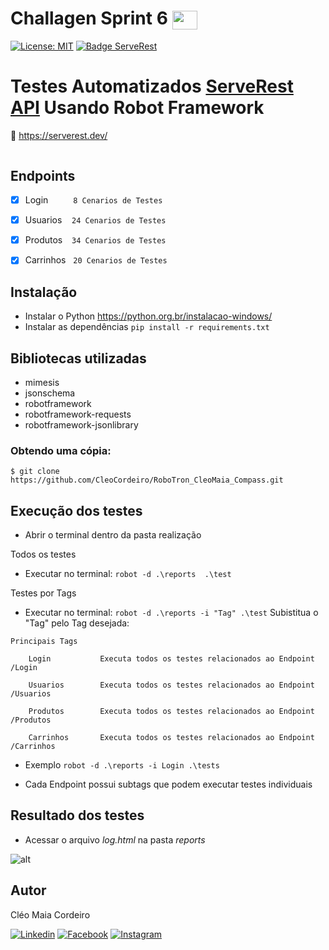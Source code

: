 # Challagen Sprint 6 <img align="center" height="30" width="40" src="https://raw.githubusercontent.com/CleoCordeiro/Assets/main/Assets/robot-framework.svg" />

[![License: MIT](https://img.shields.io/badge/License-MIT-green.svg)](./LICENSE)
[![Badge ServeRest](https://img.shields.io/badge/API-ServeRest-green)](https://github.com/ServeRest/ServeRest/)



# Testes Automatizados [ServeRest API](https://serverest.dev/) Usando Robot Framework

:shopping_cart: https://serverest.dev/


<img src="https://raw.githubusercontent.com/CleoCordeiro/Assets/main/Assets/dacing.gif" alt="">


## Endpoints
- [x] Login &emsp;&emsp;&nbsp; `8 Cenarios de Testes`
- [x] Usuarios &nbsp;&nbsp; `24 Cenarios de Testes`
- [x] Produtos &ensp; `34 Cenarios de Testes`
- [x] Carrinhos &nbsp; `20 Cenarios de Testes`


## Instalação

- Instalar o Python https://python.org.br/instalacao-windows/
- Instalar as dependências `pip install -r requirements.txt`

## Bibliotecas utilizadas
- mimesis
- jsonschema
- robotframework
- robotframework-requests
- robotframework-jsonlibrary

### Obtendo uma cópia:

```shell
$ git clone https://github.com/CleoCordeiro/RoboTron_CleoMaia_Compass.git
```

## Execução dos testes
- Abrir o terminal dentro da pasta realização

Todos os testes
- Executar no terminal: `robot -d .\reports  .\test`

Testes por Tags
- Executar no terminal: `robot -d .\reports -i "Tag" .\test`
Subistitua o "Tag" pelo Tag desejada:
```shell
Principais Tags

    Login           Executa todos os testes relacionados ao Endpoint /Login

    Usuarios        Executa todos os testes relacionados ao Endpoint /Usuarios

    Produtos        Executa todos os testes relacionados ao Endpoint /Produtos

    Carrinhos       Executa todos os testes relacionados ao Endpoint /Carrinhos
```
-  Exemplo `robot -d .\reports -i Login .\tests`

- Cada Endpoint possui subtags que podem executar testes individuais

## Resultado dos testes

- Acessar o arquivo *log.html* na pasta *reports*

![alt](https://raw.githubusercontent.com/CleoCordeiro/Assets/main/Assets/testes%20log.png)


## Autor
Cléo Maia Cordeiro
</br>

[![Linkedin](https://img.shields.io/badge/LinkedIn-0077B5?style=for-the-badge&logo=linkedin&logoColor=white)](https://www.linkedin.com/in/cleocordeiro/)
[![Facebook](https://img.shields.io/badge/Facebook-1877F2?style=for-the-badge&logo=facebook&logoColor=white)](https://www.facebook.com/cleo.m.cordeiro/)
[![Instagram](https://img.shields.io/badge/Instagram-E4405F?style=for-the-badge&logo=instagram&logoColor=white)](https://www.instagram.com/cleomaiacordeiro/)
